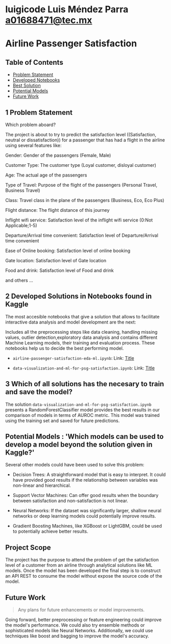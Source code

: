 # luigicode Luis Méndez Parra  a01688471@tec.mx

# Airline Passenger Satisfaction

## Table of Contents 
- [Problem Statement](#problem-statement)
- [Developed Notebooks](#developed-notebooks)
- [Best Solution](#best-solution)
- [Potential Models](#potential-models)
- [Future Work](#future-work)

## 1 Problem Statement 

Which problem aboard?

The project is about to try to predict the satisfaction level ((Satisfaction, neutral or dissatisfaction)) 
for  a passenger that has had a flight in the airline using several features like: 

Gender: Gender of the passengers (Female, Male)

Customer Type: The customer type (Loyal customer, disloyal customer)

Age: The actual age of the passengers

Type of Travel: Purpose of the flight of the passengers (Personal Travel, Business Travel)

Class: Travel class in the plane of the passengers (Business, Eco, Eco Plus)

Flight distance: The flight distance of this journey

Inflight wifi service: Satisfaction level of the inflight wifi service (0:Not Applicable;1-5)

Departure/Arrival time convenient: Satisfaction level of Departure/Arrival time convenient

Ease of Online booking: Satisfaction level of online booking

Gate location: Satisfaction level of Gate location

Food and drink: Satisfaction level of Food and drink 

and others ...

## 2 Developed Solutions in Notebooks found in Kaggle

The most accesible notebooks that give a solution that allows to facilitate interactive data analysis and model development are the next:

Includes all the preprocessing steps like data cleaning, handling missing values, outlier detection,exploratory data analysis and contains different Machine Learning models, their training and evaluation process. These notebooks help us to decide the best performing model.

- `airline-passenger-satisfaction-eda-ml.ipynb`:  Link: [Title](Notebooks/airline-passenger-satisfaction-eda-ml.ipynb)

- `data-visualization-and-ml-for-psg-satisfaction.ipynb`:  Link: [Title](Notebooks/data-visualization-and-ml-for-psg-satisfaction.ipynb)


## 3 Which of all solutions has the necesary to train and save the model?

The solution `data-visualization-and-ml-for-psg-satisfaction.ipynb` presents a RandomForestClassifier model provides the best results in our comparison of models in terms of AUROC metric. This model was trained using the training set and saved for future predictions.


## Potential Models : 'Which models can be used to develop a model beyond the solution given in Kaggle?'

Several other models could have been used to solve this problem:

- Decision Trees: A straightforward model that is easy to interpret. It could have provided good results if the relationship between variables
   was non-linear and hierarchical.

- Support Vector Machines: Can offer good results when the boundary between satisfaction and non-satisfaction is not linear.

- Neural Networks: If the dataset was significantly larger, shallow neural networks or deep learning models could potentially improve results.

- Gradient Boosting Machines, like XGBoost or LightGBM, could be used to potentially achieve better results.

## Project Scope

The project has the purpose to attend the problem of get the satisfaction level of a customer from an airline through analytical solutions like ML models. Once the model has been developed the final step is to construct an API REST to consume the model without expose the source code of the model.
  
## Future Work
> Any plans for future enhancements or model improvements.

Going forward, better preprocessing or feature engineering could improve the model's performance. We could also try ensemble methods or sophisticated models like Neural Networks. Additionally, we could use techniques like boost and bagging to improve the model's accuracy.


